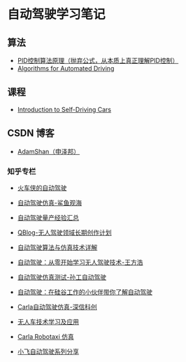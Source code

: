 # 自动驾驶学习笔记

## 算法

- [PID控制算法原理（抛弃公式，从本质上真正理解PID控制）][13]
- [Algorithms for Automated Driving][15]

## 课程

- [Introduction to Self-Driving Cars][16]

## CSDN 博客

- [AdamShan（申泽邦）][14]

### 知乎专栏

- [火车侠的自动驾驶][1]
- [自动驾驶仿真-鲨鱼观海][2]
- [自动驾驶量产经验汇总][3]
- [QBlog-无人驾驶领域长期创作计划][4]
- [自动驾驶算法与仿真技术详解][5]
- [自动驾驶：从零开始学习无人驾驶技术-王方浩][6]
- [自动驾驶仿真测试-孙工自动驾驶][7]
- [自动驾驶：在硅谷工作的小伙伴带你了解自动驾驶][8]
- [Carla自动驾驶仿真-深信科创][9]
- [无人车技术学习及应用][10]
- [Carla Robotaxi 仿真][11]
- [小飞自动驾驶系列分享][12]

  [16]: https://www.coursera.org/learn/intro-self-driving-cars
  [15]: https://thomasfermi.github.io/Algorithms-for-Automated-Driving/Introduction/intro.html
  [14]: https://blog.csdn.net/AdamShan
  [13]: https://zhuanlan.zhihu.com/p/39573490
  [1]: https://www.zhihu.com/column/c_1608829622761701376
  [2]: https://www.zhihu.com/column/c_1115187700181020672
  [3]: https://www.zhihu.com/column/crowdsourcing
  [4]: https://zhuanlan.zhihu.com/c_1284857874766966784
  [5]: https://www.zhihu.com/column/c_1495570544469102593
  [6]: https://www.zhihu.com/column/self-driving
  [7]: https://www.zhihu.com/column/adsimtest
  [8]: https://www.zhihu.com/column/zidongjiashi
  [9]: https://www.zhihu.com/column/c_1639223651328413696
  [10]: https://www.zhihu.com/column/c_157596688
  [11]: https://www.zhihu.com/column/c_1509207053185118208
  [12]: https://www.zhihu.com/column/c_1324712096148516864
